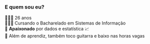 ### E quem sou eu?
🙋🏻‍♂️ 26 anos  
👨🏻‍💻 Cursando o Bacharelado em Sistemas de Informação  
🥰 **Apaixonado** por dados e estatística 📈  
🎸 Além de aprendiz, também toco guitarra e baixo nas horas vagas  
